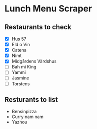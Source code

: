 # Lunch Menu Scraper

## Restaurants to check

- [x] Hus 57
- [x] Eld o Vin
- [x] Catena
- [x] Nimt
- [x] Midgårdens Värdshus
- [ ] Bah mi King
- [ ] Yammi
- [ ] Jasmine
- [ ] Torstens

## Resturants to list

- Bensinpizza
- Curry nam nam
- Yazhou
